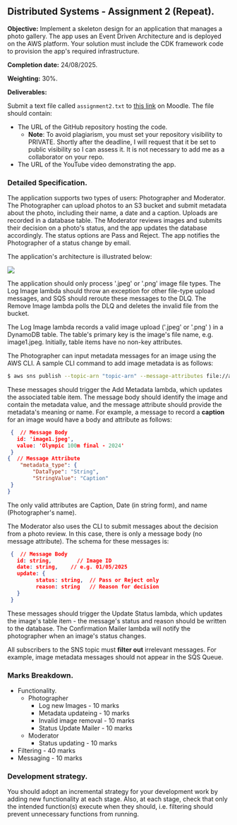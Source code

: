 
## Distributed Systems - Assignment 2 (Repeat).

__Objective:__ Implement a skeleton design for an application that manages a photo gallery. The app uses an Event Driven Architecture and is deployed on the AWS platform. Your solution must include the CDK framework code to provision the app's required infrastructure. 

__Completion date:__ 24/08/2025.

__Weighting:__ 30%.

__Deliverables:__

Submit a text file called `assignment2.txt` to [this link][moodle] on Moodle. The file should contain:
   + The URL of the GitHub repository hosting the code. 
      + __Note__: To avoid plagiarism, you must set your repository visibility to PRIVATE. Shortly after the deadline, I will request that it be set to public visibility so I can assess it. It is not necessary to add me as a collaborator on your repo.
   + The URL of the YouTube video demonstrating the app. 

### Detailed Specification.

The application supports two types of users: Photographer and Moderator. The Photographer can upload photos to an S3 bucket and submit metadata about the photo, including their name, a date and a caption. Uploads are recorded in a database table. The Moderator reviews images and submits their decision on a photo's status, and the app updates the database accordingly. The status options are Pass and Reject. The app notifies the Photographer of a status change by email.  

The application's architecture is illustrated below:

![][arch]

The application should only process  '.jpeg' or '.png' image file types. The Log Image lambda should throw an exception for other file-type upload messages, and SQS should reroute these messages to the DLQ. The Remove Image lambda polls the DLQ and deletes the invalid file from the bucket.

The Log Image lambda records a valid image upload ('.jpeg' or '.png' ) in a DynamoDB table. The table's primary key is the image's file name, e.g. image1.jpeg. Initially, table items have no non-key attributes.

The Photographer can input metadata messages for an image using the AWS CLI. A sample CLI command to add image metadata is as follows:
~~~bash
$ aws sns publish --topic-arn "topic-arn" --message-attributes file://attributes.json --message file://message.json
~~~
These messages should trigger the Add Metadata lambda, which updates the associated table item. The message body should identify the image and contain the metadata value, and the message attribute should provide the metadata's meaning or name. For example, a message to record a __caption__ for an image would  have a body and attribute as follows:
~~~json
 {  // Message Body
   id: 'image1.jpeg',
   value: 'Olympic 100m final - 2024'
 }
{  // Message Attribute
    "metadata_type": {
        "DataType": "String",
        "StringValue": "Caption"
 }
}   
~~~
The only valid attributes are Caption, Date (in string form), and name (Photographer's name). 

The Moderator also uses the CLI to submit messages about the decision from a photo review. In this case, there is only a message body (no message attribute). The schema for these messages is:
~~~json
 {  // Message Body
   id: string,        // Image ID
   date: string,    // e.g. 01/05/2025
   update: {
         status: string,  // Pass or Reject only
         reason: string   // Reason for decision
   }
 }
~~~
These messages should trigger the Update Status lambda, which updates the image's table item - the message's status and reason should be written to the database. The Confirmation Mailer lambda will notify the photographer when an image's status changes.

All subscribers to the SNS topic must __filter out__ irrelevant messages. For example, image metadata messages should not appear in the SQS Queue. 

### Marks Breakdown.

+ Functionality.
   + Photographer
     + Log new Images -          10 marks
     + Metadata updateing -     10 marks
     +  Invalid image removal - 10 marks
     + Status Update Mailer -     10 marks
   + Moderator
      + Status updating -              10 marks
+ Filtering -                                 40 marks
+ Messaging -                            10 marks

### Development strategy.
You should adopt an incremental strategy for your development work by adding new functionality at each stage. Also, at each stage, check that only the intended function(s) execute when they should, i.e. filtering should prevent unnecessary functions from running.

[arch]: ./img/arch.jpg
[moodle]: https://moodle.wit.ie/mod/assign/view.php?id=4484172

